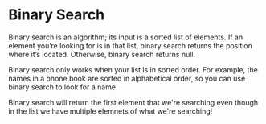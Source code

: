 # Binary Search

Binary search is an algorithm; its input is a sorted list of elements. If an
element you’re looking for is in that list, binary search returns the position where it’s located. Otherwise, binary search
returns null.

Binary search only works when your list is in sorted order. For example, the names in a phone book are sorted in alphabetical
order, so you can use binary search to look for a name.

Binary search will return the first element that we're searching even though in the list we have multiple elemnets of what we're searching!
